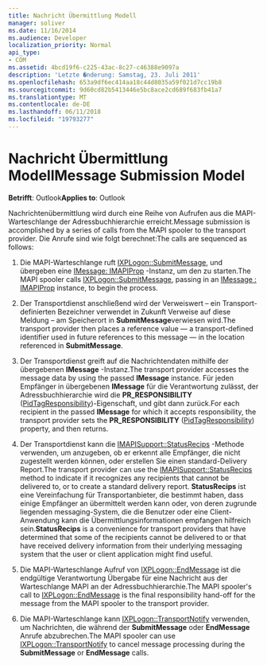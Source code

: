 ```yaml
---
title: Nachricht Übermittlung Modell
manager: soliver
ms.date: 11/16/2014
ms.audience: Developer
localization_priority: Normal
api_type:
- COM
ms.assetid: 4bcd19f6-c225-43ac-8c27-c46388e9097a
description: 'Letzte �nderung: Samstag, 23. Juli 2011'
ms.openlocfilehash: 653a9df6ec414aa18c44d8035a59f021d7cc19b8
ms.sourcegitcommit: 9d60cd82b5413446e5bc8ace2cd689f683fb41a7
ms.translationtype: MT
ms.contentlocale: de-DE
ms.lasthandoff: 06/11/2018
ms.locfileid: "19793277"
---
```

# <a name="message-submission-model"></a><span data-ttu-id="dc7a3-103">Nachricht Übermittlung Modell</span><span class="sxs-lookup"><span data-stu-id="dc7a3-103">Message Submission Model</span></span>

  
  
<span data-ttu-id="dc7a3-104">**Betrifft**: Outlook</span><span class="sxs-lookup"><span data-stu-id="dc7a3-104">**Applies to**: Outlook</span></span> 
  
<span data-ttu-id="dc7a3-105">Nachrichtenübermittlung wird durch eine Reihe von Aufrufen aus die MAPI-Warteschlange der Adressbuchhierarchie erreicht.</span><span class="sxs-lookup"><span data-stu-id="dc7a3-105">Message submission is accomplished by a series of calls from the MAPI spooler to the transport provider.</span></span> <span data-ttu-id="dc7a3-106">Die Anrufe sind wie folgt berechnet:</span><span class="sxs-lookup"><span data-stu-id="dc7a3-106">The calls are sequenced as follows:</span></span>
  
1. <span data-ttu-id="dc7a3-107">Die MAPI-Warteschlange ruft [IXPLogon::SubmitMessage](ixplogon-submitmessage.md), und übergeben eine [IMessage: IMAPIProp](imessageimapiprop.md) -Instanz, um den zu starten.</span><span class="sxs-lookup"><span data-stu-id="dc7a3-107">The MAPI spooler calls [IXPLogon::SubmitMessage](ixplogon-submitmessage.md), passing in an [IMessage : IMAPIProp](imessageimapiprop.md) instance, to begin the process.</span></span> 
    
2. <span data-ttu-id="dc7a3-108">Der Transportdienst anschließend wird der Verweiswert – ein Transport-definierten Bezeichner verwendet in Zukunft Verweise auf diese Meldung – am Speicherort in **SubmitMessage**verwiesen wird.</span><span class="sxs-lookup"><span data-stu-id="dc7a3-108">The transport provider then places a reference value — a transport-defined identifier used in future references to this message — in the location referenced in **SubmitMessage**.</span></span>
    
3. <span data-ttu-id="dc7a3-109">Der Transportdienst greift auf die Nachrichtendaten mithilfe der übergebenen **IMessage** -Instanz.</span><span class="sxs-lookup"><span data-stu-id="dc7a3-109">The transport provider accesses the message data by using the passed **IMessage** instance.</span></span> <span data-ttu-id="dc7a3-110">Für jeden Empfänger in übergebenen **IMessage** für die Verantwortung zulässt, der Adressbuchhierarchie wird die **PR_RESPONSIBILITY** ([PidTagResponsibility](pidtagresponsibility-canonical-property.md))-Eigenschaft, und gibt dann zurück.</span><span class="sxs-lookup"><span data-stu-id="dc7a3-110">For each recipient in the passed **IMessage** for which it accepts responsibility, the transport provider sets the **PR_RESPONSIBILITY** ([PidTagResponsibility](pidtagresponsibility-canonical-property.md)) property, and then returns.</span></span>
    
4. <span data-ttu-id="dc7a3-111">Der Transportdienst kann die [IMAPISupport::StatusRecips](imapisupport-statusrecips.md) -Methode verwenden, um anzugeben, ob er erkennt alle Empfänger, die nicht zugestellt werden können, oder erstellen Sie einen standard-Delivery Report.</span><span class="sxs-lookup"><span data-stu-id="dc7a3-111">The transport provider can use the [IMAPISupport::StatusRecips](imapisupport-statusrecips.md) method to indicate if it recognizes any recipients that cannot be delivered to, or to create a standard delivery report.</span></span> <span data-ttu-id="dc7a3-112">**StatusRecips** ist eine Vereinfachung für Transportanbieter, die bestimmt haben, dass einige Empfänger an übermittelt werden kann oder, von deren zugrunde liegenden messaging-System, die die Benutzer oder eine Client-Anwendung kann die Übermittlungsinformationen empfangen hilfreich sein.</span><span class="sxs-lookup"><span data-stu-id="dc7a3-112">**StatusRecips** is a convenience for transport providers that have determined that some of the recipients cannot be delivered to or that have received delivery information from their underlying messaging system that the user or client application might find useful.</span></span> 
    
5. <span data-ttu-id="dc7a3-113">Die MAPI-Warteschlange Aufruf von [IXPLogon::EndMessage](ixplogon-endmessage.md) ist die endgültige Verantwortung Übergabe für eine Nachricht aus der Warteschlange MAPI an der Adressbuchhierarchie.</span><span class="sxs-lookup"><span data-stu-id="dc7a3-113">The MAPI spooler's call to [IXPLogon::EndMessage](ixplogon-endmessage.md) is the final responsibility hand-off for the message from the MAPI spooler to the transport provider.</span></span> 
    
6. <span data-ttu-id="dc7a3-114">Die MAPI-Warteschlange kann [IXPLogon::TransportNotify](ixplogon-transportnotify.md) verwenden, um Nachrichten, die während der **SubmitMessage** oder **EndMessage** Anrufe abzubrechen.</span><span class="sxs-lookup"><span data-stu-id="dc7a3-114">The MAPI spooler can use [IXPLogon::TransportNotify](ixplogon-transportnotify.md) to cancel message processing during the **SubmitMessage** or **EndMessage** calls.</span></span> 
    

